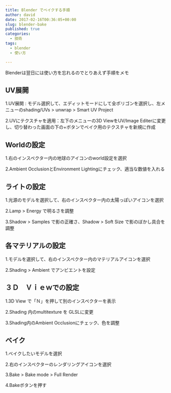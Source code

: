 ```yaml
---
title: Blender でベイクする手順
author: david
date: 2017-02-16T00:36:05+00:00
slug: blender-bake
published: true
categories:
  - 技術
tags:
  - blender
  - 使い方

---
```

Blenderは翌日には使い方を忘れるのでとりあえず手順をメモ

## UV展開

1.UV展開 : モデル選択して、エディットモードにして全ポリゴンを選択し、左メニューのshading/UVs > unwrap > Smart UV Project

2.UVにテクスチャを適用：左下のメニューの3D ViewをUV/Image Editerに変更し、切り替わった画面の下の+ボタンでベイク用のテクスチャを新規に作成

## Worldの設定

1.右のインスペクター内の地球のアイコンのworld設定を選択

2.Ambient OcclusionとEnvironment Lightingにチェック、適当な数値を入れる

## ライトの設定

1.光源のモデルを選択して、右のインスペクター内の太陽っぽいアイコンを選択

2.Lamp > Energy で明るさを調整

3.Shadow > Samples で影の正確さ、Shadow > Soft Size で影のぼかし具合を調整

## 各マテリアルの設定

1.モデルを選択して、右のインスペクター内のマテリアルアイコンを選択

2.Shading > Ambient でアンビエントを設定

## ３Ｄ　Ｖｉｅｗでの設定

1.3D View で「Ｎ」を押して別のインスペクターを表示

2.Shading 内のmultitexture を GLSLに変更

3.Shading内のAmbient Occlusionにチェック、色を調整

## ベイク

1.ベイクしたいモデルを選択

2.右のインスペクターのレンダリングアイコンを選択

3.Bake > Bake mode > Full Render

4.Bakeボタンを押す